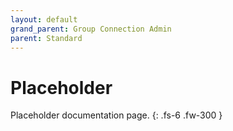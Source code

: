 ```yaml
---
layout: default
grand_parent: Group Connection Admin
parent: Standard
---
```


# Placeholder

Placeholder documentation page.
{: .fs-6 .fw-300 }